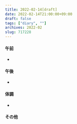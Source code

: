 ```yaml
---
title: 2022-02-14[draft]
date: 2022-02-14T21:00:00+09:00
draft: false
tags: ["diary", ""]
archives: 2022-02
slug: 717228
---
```

#### 午前
- 
#### 午後
- 
#### 体調
- 
#### その他